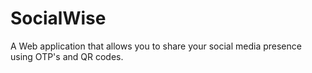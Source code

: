 # SocialWise
A Web application that allows you to share your social media presence using OTP's and QR codes. 
